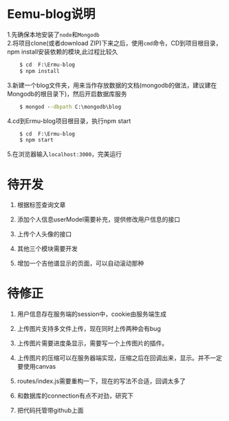 Eemu-blog说明
===========

1.先确保本地安装了`node`和`Mongodb`<br>
2.将项目clone(或者download ZIP)下来之后，使用`cmd`命令，CD到项目根目录，npm install安装依赖的模块,此过程比较久<br>
``` cmd
    $ cd  F:\Ermu-blog
    $ npm install
```
3.新建一个blog文件夹，用来当作存放数据的文档(mongodb的做法，建议建在Mongodb的根目录下)，然后开启数据库服务<br>
``` cmd
    $ mongod --dbpath C:\mongodb\blog   
```
4.cd到Ermu-blog项目根目录，执行npm start<br>
```cmd
    $ cd  F:\Ermu-blog
    $ npm start  
```
5.在浏览器输入`localhost:3000`，完美运行<br>


待开发
===========

1. 根据标签查询文章

2. 添加个人信息userModel需要补充，提供修改用户信息的接口

3. 上传个人头像的接口

4. 其他三个模块需要开发

5. 增加一个吉他谱显示的页面，可以自动滚动那种


待修正
============

1. 用户信息存在服务端的session中，cookie由服务端生成

2. 上传图片支持多文件上传，现在同时上传两种会有bug

3. 上传图片需要进度条显示，需要写一个上传图片的插件。

4. 上传图片的压缩可以在服务器端实现，压缩之后在回调出来，显示。并不一定要使用canvas

5. routes/index.js需要重构一下，现在的写法不合适，回调太多了

6. 和数据库的connection有点不对劲，研究下

7. 把代码托管带github上面



